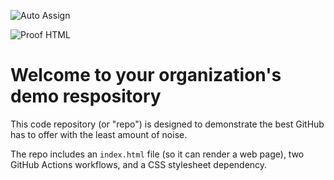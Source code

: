 ![Auto Assign](https://github.com/SANEMA-64/demo-repository/actions/workflows/auto-assign.yml/badge.svg)

![Proof HTML](https://github.com/SANEMA-64/demo-repository/actions/workflows/proof-html.yml/badge.svg)

# Welcome to your organization's demo respository
This code repository (or "repo") is designed to demonstrate the best GitHub has to offer with the least amount of noise.

The repo includes an `index.html` file (so it can render a web page), two GitHub Actions workflows, and a CSS stylesheet dependency.
